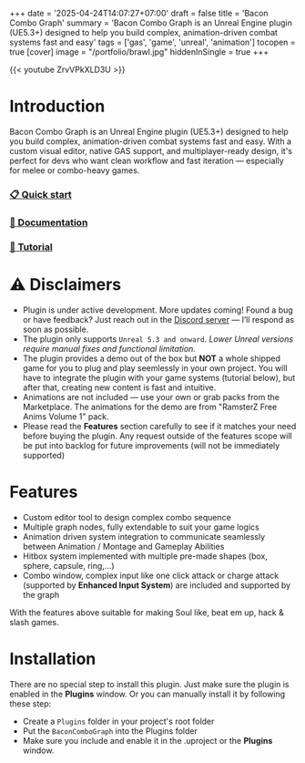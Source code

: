 +++
date = '2025-04-24T14:07:27+07:00'
draft = false
title = 'Bacon Combo Graph'
summary = 'Bacon Combo Graph is an Unreal Engine plugin (UE5.3+) designed to help you build complex, animation-driven combat systems fast and easy'
tags = ['gas', 'game', 'unreal', 'animation']
tocopen = true
[cover]
image = "/portfolio/brawl.jpg"
hiddenInSingle = true
+++

{{< youtube ZrvVPkXLD3U >}}

# Introduction
Bacon Combo Graph is an Unreal Engine plugin (UE5.3+) designed to help you build complex, animation-driven combat systems fast and easy. With a custom visual editor, native GAS support, and multiplayer-ready design, it's perfect for devs who want clean workflow and fast iteration — especially for melee or combo-heavy games.

### [📋 Quick start](../quick-start)
### [📖 Documentation](../documentation)
### [📼 Tutorial](../)

# ⚠️ Disclaimers
- Plugin is under active development. More updates coming! Found a bug or have feedback? Just reach out in the [Discord server](https://discord.gg/pJHvDCGk) — I’ll respond as soon as possible.
- The plugin only supports `Unreal 5.3 and onward`. _Lower Unreal versions require manual fixes and functional limitation._
- The plugin provides a demo out of the box but **NOT** a whole shipped game for you to plug and play seemlessly in your own project. You will have to integrate the plugin with your game systems (tutorial below), but after that, creating new content is fast and intuitive.
- Animations are not included — use your own or grab packs from the Marketplace. The animations for the demo are from "RamsterZ Free Anims Volume 1" pack.
- Please read the **Features** section carefully to see if it matches your need before buying the plugin. Any request outside of the features scope will be put into backlog for future improvements (will not be immediately supported)

# Features
- Custom editor tool to design complex combo sequence
- Multiple graph nodes, fully extendable to suit your game logics
- Animation driven system integration to communicate seamlessly between Animation / Montage and Gameplay Abilities
- Hitbox system implemented with multiple pre-made shapes (box, sphere, capsule, ring,...)
- Combo window, complex input like one click attack or charge attack (supported by **Enhanced Input System**) are included and supported by the graph

With the features above suitable for making Soul like, beat em up, hack & slash games.

# Installation
There are no special step to install this plugin. Just make sure the plugin is enabled in the **Plugins** window. Or you can manually install it by following these step:
- Create a `Plugins` folder in your project's root folder
- Put the `BaconComboGraph` into the Plugins folder
- Make sure you include and enable it in the .uproject or the **Plugins** window.